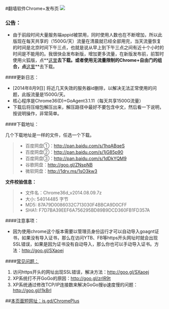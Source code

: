 #翻墙软件Chrome+发布页 ![](https://oq1gjg.bl3301.livefilestore.com/y2mlLXDCNxE4Puvrh_LvWZjKjFJWNvFh1qLCNBpKa_ykS9zlKUsqg2lImG3Tje3vbcsJt9TWo3BLvQP5Bs8xM_hLPpT3mvfZEcjo6e4sfZqSoM7F4Tr2GuZ2rOGGGzLdFgc/chrome48.ico?psid=1)
### 公告：
* 由于前段时间大量服务端appid被禁用，同时使用人数也在不断增加，所以此版现在每天共享的（1500G/天）流量在清晨就已经全部用完，当天流量恢复的时间是北京时间下午三点，也就是说从早上到下午三点之间有近十个小时的时间是不能用的。我很快会发布新版，增加更多流量，在新版发布前，前暂时使用火狐版，点**[这里](https://github.com/comeforu2012/truth/wiki/FirefoxPlus)**去下载。或者使用无流量限制的Chrome+自由门的组合，点**[这里](https://github.com/comeforu2012/truth/wiki/ChromeFG)**去下载。

####更新日志：
* [2014年8月9日] 将近几天失效的服务器id删除，以解决无法正常使用的问题，此版流量是1500G/天。
* 核心程序是Chrome36(D)+GoAgent3.1.11（每天共享1500G流量）
* 下载后将压缩包解压出来，解压路径中最好不要包含中文，然后看一下说明，按说明操作，非常简单。

####下载地址：

几个下载地址是一样的文件，任选一个下载。
> * 百度网盘①：http://pan.baidu.com/s/1hqABqeS
> * 百度网盘②：http://pan.baidu.com/s/1jG85p90
> * 百度网盘③：http://pan.baidu.com/s/1dDkYQM9
> * 谷歌网盘：http://goo.gl/ZNspNB
> * 微软网盘：http://1drv.ms/1sO3kw3

**文件校验信息：**
> * 文件名：Chrome36d_v2014.08.09.7z
> * 大小: 54014485 字节
> * MD5: 87A79D0086032C713030F4BBCA9D0CFF
> * SHA1: F7D7BA39EEF6A756295BD89B9DCD360FB1FD357A

####注意事项：
* 因为使用chrome这个版本需要以管理员身份运行才可以自动导入goagnt证书，如果没有导入证书，那么在访问YTB、FB等https开头网址时就会出现SSL错误，如果是因为证书没有自动导入，那么你也可以手动导入证书。方法：http://goo.gl/SXaoej

####[常见问题：](https://github.com/comeforu2012/FQ_FAQ/wiki)

1. 访问https开头的网址出现SSL错误，解决方法：http://goo.gl/SXaoej
2. XP系统打不开GoGo的原因：http://goo.gl/zrIR9t
3. XP系统通过修改TCP/IP连接数来解决GoGo搜ip速度慢的问题：http://goo.gl/l1kBrl

##[本页面短网址：is.gd/ChromePlus](http://is.gd/ChromePlus)